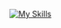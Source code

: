 [![My Skills](https://skillicons.dev/icons?i=js,html,css,typescript,sass,react,tailwind,postman,mysql,heroku,express,nodejs,netlify,npm)](https://skillicons.dev)
